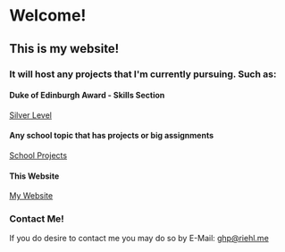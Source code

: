 # **Welcome!**
## This is my website! 
### It will host any projects that I'm currently pursuing. Such as:

#### Duke of Edinburgh Award - Skills Section
[Silver Level](DofE-Silver "Silver Level")

#### Any school topic that has projects or big assignments
[School Projects](school "School Projects")

#### This Website
[My Website](https://www.youtube.com/watch?v=dQw4w9WgXcQ)

### Contact Me!
If you do desire to contact me you may do so by E-Mail: [ghp@riehl.me](mailto:ghp@riehl.me)
